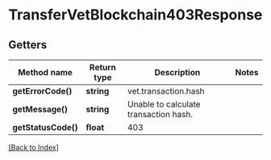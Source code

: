 # TransferVetBlockchain403Response

## Getters

Method name | Return type | Description | Notes
------------ | ------------- | ------------- | -------------
**getErrorCode()** | **string** | vet.transaction.hash |
**getMessage()** | **string** | Unable to calculate transaction hash. |
**getStatusCode()** | **float** | 403 |

[[Back to Index]](../index.md)
